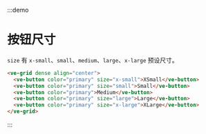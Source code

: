 :::demo

# 按钮尺寸

`size` 有 `x-small`、`small`、`medium`、`large`、`x-large` 预设尺寸。

```html
<ve-grid dense align="center">
  <ve-button color="primary" size="x-small">XSmall</ve-button>
  <ve-button color="primary" size="small">Small</ve-button>
  <ve-button color="primary">Medium</ve-button>
  <ve-button color="primary" size="large">Large</ve-button>
  <ve-button color="primary" size="x-large">XLarge</ve-button>
</ve-grid>
```

:::